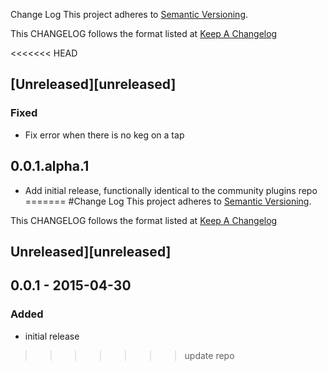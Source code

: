 Change Log
This project adheres to [Semantic Versioning](http://semver.org/).

This CHANGELOG follows the format listed at [Keep A Changelog](http://keepachangelog.com/)

<<<<<<< HEAD
## [Unreleased][unreleased]

### Fixed
- Fix error when there is no keg on a tap

## 0.0.1.alpha.1

- Add initial release, functionally identical to the community plugins repo
=======
#Change Log
This project adheres to [Semantic Versioning](http://semver.org/).

This CHANGELOG follows the format listed at [Keep A Changelog](http://keepachangelog.com/)

## Unreleased][unreleased]

## 0.0.1 - 2015-04-30

### Added
- initial release

>>>>>>> update repo
